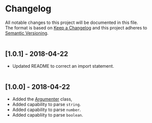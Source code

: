 # Changelog
All notable changes to this project will be documented in this file.<br/>
The format is based on [Keep a Changelog](http://keepachangelog.com/en/1.0.0/)
and this project adheres to [Semantic Versioning](http://semver.org/spec/v2.0.0.html).<br/><br/>

## [1.0.1] - 2018-04-22
* Updated README to correct an import statement. <br/><br/>

## [1.0.0] - 2018-04-22
* Added the [Argumenter](https://github.com/joejukan/argumenter/blob/master/src/argumenter.ts) class,
* Added capability to parse `string`.
* Added capability to parse `number`.
* Added capabliity to parse `boolean`.
